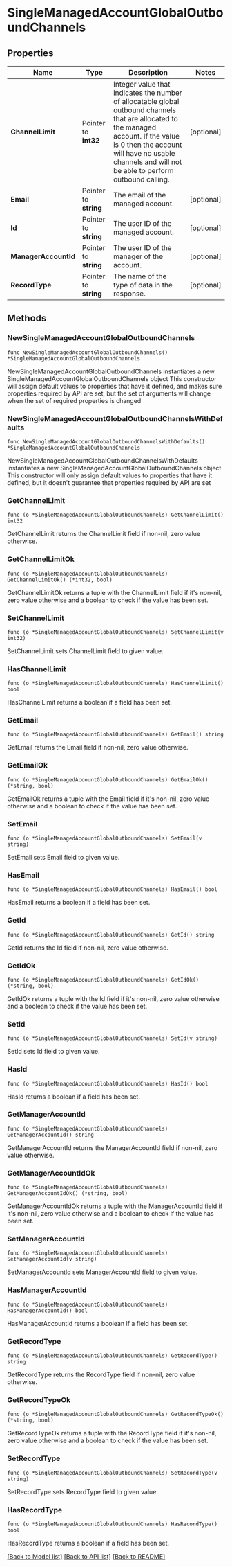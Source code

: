 # SingleManagedAccountGlobalOutboundChannels

## Properties

Name | Type | Description | Notes
------------ | ------------- | ------------- | -------------
**ChannelLimit** | Pointer to **int32** | Integer value that indicates the number of allocatable global outbound channels that are allocated to the managed account. If the value is 0 then the account will have no usable channels and will not be able to perform outbound calling. | [optional] 
**Email** | Pointer to **string** | The email of the managed account. | [optional] 
**Id** | Pointer to **string** | The user ID of the managed account. | [optional] 
**ManagerAccountId** | Pointer to **string** | The user ID of the manager of the account. | [optional] 
**RecordType** | Pointer to **string** | The name of the type of data in the response. | [optional] 

## Methods

### NewSingleManagedAccountGlobalOutboundChannels

`func NewSingleManagedAccountGlobalOutboundChannels() *SingleManagedAccountGlobalOutboundChannels`

NewSingleManagedAccountGlobalOutboundChannels instantiates a new SingleManagedAccountGlobalOutboundChannels object
This constructor will assign default values to properties that have it defined,
and makes sure properties required by API are set, but the set of arguments
will change when the set of required properties is changed

### NewSingleManagedAccountGlobalOutboundChannelsWithDefaults

`func NewSingleManagedAccountGlobalOutboundChannelsWithDefaults() *SingleManagedAccountGlobalOutboundChannels`

NewSingleManagedAccountGlobalOutboundChannelsWithDefaults instantiates a new SingleManagedAccountGlobalOutboundChannels object
This constructor will only assign default values to properties that have it defined,
but it doesn't guarantee that properties required by API are set

### GetChannelLimit

`func (o *SingleManagedAccountGlobalOutboundChannels) GetChannelLimit() int32`

GetChannelLimit returns the ChannelLimit field if non-nil, zero value otherwise.

### GetChannelLimitOk

`func (o *SingleManagedAccountGlobalOutboundChannels) GetChannelLimitOk() (*int32, bool)`

GetChannelLimitOk returns a tuple with the ChannelLimit field if it's non-nil, zero value otherwise
and a boolean to check if the value has been set.

### SetChannelLimit

`func (o *SingleManagedAccountGlobalOutboundChannels) SetChannelLimit(v int32)`

SetChannelLimit sets ChannelLimit field to given value.

### HasChannelLimit

`func (o *SingleManagedAccountGlobalOutboundChannels) HasChannelLimit() bool`

HasChannelLimit returns a boolean if a field has been set.

### GetEmail

`func (o *SingleManagedAccountGlobalOutboundChannels) GetEmail() string`

GetEmail returns the Email field if non-nil, zero value otherwise.

### GetEmailOk

`func (o *SingleManagedAccountGlobalOutboundChannels) GetEmailOk() (*string, bool)`

GetEmailOk returns a tuple with the Email field if it's non-nil, zero value otherwise
and a boolean to check if the value has been set.

### SetEmail

`func (o *SingleManagedAccountGlobalOutboundChannels) SetEmail(v string)`

SetEmail sets Email field to given value.

### HasEmail

`func (o *SingleManagedAccountGlobalOutboundChannels) HasEmail() bool`

HasEmail returns a boolean if a field has been set.

### GetId

`func (o *SingleManagedAccountGlobalOutboundChannels) GetId() string`

GetId returns the Id field if non-nil, zero value otherwise.

### GetIdOk

`func (o *SingleManagedAccountGlobalOutboundChannels) GetIdOk() (*string, bool)`

GetIdOk returns a tuple with the Id field if it's non-nil, zero value otherwise
and a boolean to check if the value has been set.

### SetId

`func (o *SingleManagedAccountGlobalOutboundChannels) SetId(v string)`

SetId sets Id field to given value.

### HasId

`func (o *SingleManagedAccountGlobalOutboundChannels) HasId() bool`

HasId returns a boolean if a field has been set.

### GetManagerAccountId

`func (o *SingleManagedAccountGlobalOutboundChannels) GetManagerAccountId() string`

GetManagerAccountId returns the ManagerAccountId field if non-nil, zero value otherwise.

### GetManagerAccountIdOk

`func (o *SingleManagedAccountGlobalOutboundChannels) GetManagerAccountIdOk() (*string, bool)`

GetManagerAccountIdOk returns a tuple with the ManagerAccountId field if it's non-nil, zero value otherwise
and a boolean to check if the value has been set.

### SetManagerAccountId

`func (o *SingleManagedAccountGlobalOutboundChannels) SetManagerAccountId(v string)`

SetManagerAccountId sets ManagerAccountId field to given value.

### HasManagerAccountId

`func (o *SingleManagedAccountGlobalOutboundChannels) HasManagerAccountId() bool`

HasManagerAccountId returns a boolean if a field has been set.

### GetRecordType

`func (o *SingleManagedAccountGlobalOutboundChannels) GetRecordType() string`

GetRecordType returns the RecordType field if non-nil, zero value otherwise.

### GetRecordTypeOk

`func (o *SingleManagedAccountGlobalOutboundChannels) GetRecordTypeOk() (*string, bool)`

GetRecordTypeOk returns a tuple with the RecordType field if it's non-nil, zero value otherwise
and a boolean to check if the value has been set.

### SetRecordType

`func (o *SingleManagedAccountGlobalOutboundChannels) SetRecordType(v string)`

SetRecordType sets RecordType field to given value.

### HasRecordType

`func (o *SingleManagedAccountGlobalOutboundChannels) HasRecordType() bool`

HasRecordType returns a boolean if a field has been set.


[[Back to Model list]](../README.md#documentation-for-models) [[Back to API list]](../README.md#documentation-for-api-endpoints) [[Back to README]](../README.md)


